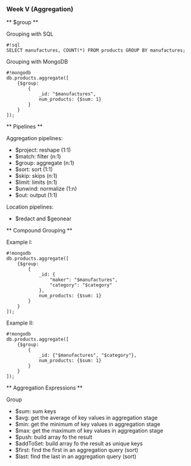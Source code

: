 ### Week V (Aggregation) ###

** $group **

Grouping with SQL
```
#!sql
SELECT manufactures, COUNT(*) FROM products GROUP BY manufactures;
```

Grouping with MongoDB
```
#!mongodb
db.products.aggregate([
	{$group: 
		{
			_id: "$manufactures", 
			num_products: {$sum: 1}
		}
	}
]);
```

** Pipelines **

Aggregation pipelines:

* $project: reshape (1:1)
* $match: filter (n:1)
* $group: aggregate (n:1)
* $sort: sort (1:1)
* $skip: skips (n:1)
* $limit: limits (n:1)
* $unwind: normalize (1:n)
* $out: output (1:1)

Location pipelines:

* $redact and $geonear

** Compound Grouping **

Example I:
```
#!mongodb
db.products.aggregate([
	{$group: 
		{
			_id: {
				"maker": "$manufactures",
				"category": "$category"
			}, 
			num_products: {$sum: 1}
		}
	}
]);
```

Example II:
```
#!mongodb
db.products.aggregate([
	{$group: 
		{
			_id: {"$manufactures", "$category"}, 
			num_products: {$sum: 1}
		}
	}
]);
```

** Aggregation Expressions **

Group
* $sum: sum keys
* $avg: get the average of key values in aggregation stage
* $min: get the minimum of key values in aggregation stage
* $max: get the maximum of key values in aggregation stage
* $push: build array fo the result
* $addToSet: build array fo the result as unique keys
* $first: find the first in an aggregation query (sort)
* $last: find the last in an aggregation query (sort)
